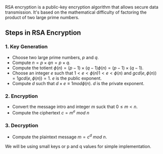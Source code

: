 RSA encryption is a public-key encryption algorithm that allows secure data transmission. It's based on the mathematical difficulty of factoring the product of two large prime numbers. 

## Steps in RSA Encryption

### 1. Key Generation
* Choose two large prime numbers, $p$ and $q$.
* Compute $n=p×qn=p×q$.
* Compute the totient $ϕ(n)=(p−1)×(q−1)ϕ(n)=(p−1)×(q−1)$.
* Choose an integer $e$ such that $1 < e < ϕ(n) 1 < e < ϕ(n)$ and $gcd(e,ϕ(n))=1gcd(e,ϕ(n))=1$. $e$ is the public exponent.
* Compute $d$ such that $d\times e ≡ 1 mod ϕ(n)$. $d$ is the private exponent.

### 2. Encryption

* Convert the message intro and integer $m$ suck that $0\leq m < n$.
* Compute the ciphertext $c=m^e\ mod\ n$

### 3. Decryption
* Compute the plaintext message $m=c^d\ mod\ n$.

We will be using small keys or p and q values for simple implementation.
